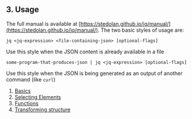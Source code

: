 ## 3. Usage

The full manual is available at [https://stedolan.github.io/jq/manual/](https://stedolan.github.io/jq/manual/). The two basic styles of usage are:

```jq <jq-expression> <file-containing-json> [optional-flags]```

Use this style when the JSON content is already available in a file

```some-program-that-produces-json | jq <jq-expression> [optional-flags]```

Use this style when the JSON is being generated as an output of another command (like `curl`) 


1. [Basics](basics.md)
3. [Selecting Elements](selecting.md)
2. [Functions](functions.md)
4. [Transforming structure](transforming.md)
